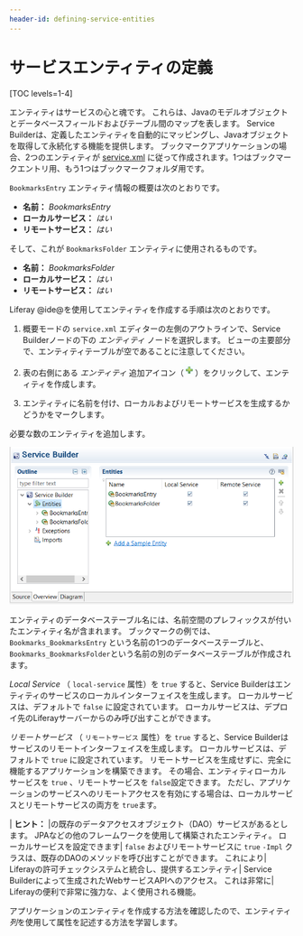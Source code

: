 ```yaml
---
header-id: defining-service-entities
---
```


# サービスエンティティの定義

[TOC levels=1-4]

エンティティはサービスの心と魂です。 これらは、Javaのモデルオブジェクトとデータベースフィールドおよびテーブル間のマップを表します。 Service Builderは、定義したエンティティを自動的にマッピングし、Javaオブジェクトを取得して永続化する機能を提供します。 ブックマークアプリケーションの場合、2つのエンティティが [service.xml](https://github.com/liferay/liferay-portal/blob/master/modules/apps/bookmarks/bookmarks-service/service.xml) に従って作成されます。1つはブックマークエントリ用、もう1つはブックマークフォルダ用です。

`BookmarksEntry` エンティティ情報の概要は次のとおりです。

  - **名前：** *BookmarksEntry*
  - **ローカルサービス：** *はい*
  - **リモートサービス：** *はい*

そして、これが `BookmarksFolder` エンティティに使用されるものです。

  - **名前：** *BookmarksFolder*
  - **ローカルサービス：** *はい*
  - **リモートサービス：** *はい*

Liferay @ide@を使用してエンティティを作成する手順は次のとおりです。

1.  概要モードの `service.xml` エディターの左側のアウトラインで、Service Builderノードの下の *エンティティ* ノードを選択します。 ビューの主要部分で、エンティティテーブルが空であることに注意してください。

2.  表の右側にある *エンティティ* 追加アイコン（![Add](../../../../images/icon-add-ide.png)）をクリックして、エンティティを作成します。

3.  エンティティに名前を付け、ローカルおよびリモートサービスを生成するかどうかをマークします。

必要な数のエンティティを追加します。

![図1：Liferay @ide@の* Overview *モードを使用すると、 <code>service.xml</code> ファイルにサービスエンティティを簡単に追加できます。](../../../../images/service-add-entity.png)

エンティティのデータベーステーブル名には、名前空間のプレフィックスが付いたエンティティ名が含まれます。 ブックマークの例では、 `Bookmarks_BookmarksEntry` という名前の1つのデータベーステーブルと、 `Bookmarks_BookmarksFolder`という名前の別のデータベーステーブルが作成されます。

*Local Service* （ `local-service` 属性）を `true` すると、Service Builderはエンティティのサービスのローカルインターフェイスを生成します。 ローカルサービスは、デフォルトで `false` に設定されています。 ローカルサービスは、デプロイ先のLiferayサーバーからのみ呼び出すことができます。

*リモートサービス* （ `リモートサービス` 属性）を `true` すると、Service Builderはサービスのリモートインターフェイスを生成します。 ローカルサービスは、デフォルトで `true` に設定されています。 リモートサービスを生成せずに、完全に機能するアプリケーションを構築できます。 その場合、エンティティローカルサービスを `true` 、リモートサービスを `false`設定できます。 ただし、アプリケーションのサービスへのリモートアクセスを有効にする場合は、ローカルサービスとリモートサービスの両方を `true`ます。

| **ヒント：** |の既存のデータアクセスオブジェクト（DAO）サービスがあるとします。 JPAなどの他のフレームワークを使用して構築されたエンティティ。 ローカルサービスを設定できます| `false` およびリモートサービスに `true` `-Impl` クラスは、既存のDAOのメソッドを呼び出すことができます。 これにより| Liferayの許可チェックシステムと統合し、提供するエンティティ| Service Builderによって生成されたWebサービスAPIへのアクセス。 これは非常に| Liferayの便利で非常に強力な、よく使用される機能。

アプリケーションのエンティティを作成する方法を確認したので、エンティティ *列*を使用して属性を記述する方法を学習します。
